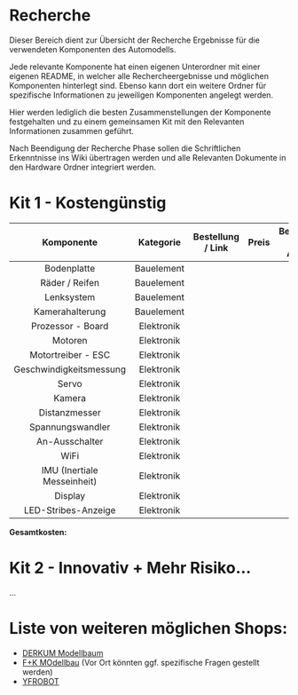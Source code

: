 # Recherche

Dieser Bereich dient zur Übersicht der Recherche Ergebnisse für die verwendeten Komponenten des Automodells.

Jede relevante Komponente hat einen eigenen Unterordner mit einer eigenen README, in welcher alle Rechercheergebnisse und möglichen Komponenten hinterlegt sind. Ebenso kann dort ein weitere Ordner für spezifische Informationen zu jeweiligen Komponenten angelegt werden.

Hier werden lediglich die besten Zusammenstellungen der Komponente festgehalten und zu einem gemeinsamen Kit mit den Relevanten Informationen zusammen geführt.

Nach Beendigung der Recherche Phase sollen die Schriftlichen Erkenntnisse ins Wiki übertragen werden und alle Relevanten Dokumente in den Hardware Ordner integriert werden.

# Kit 1 - Kostengünstig
| Komponente | Kategorie | Bestellung / Link | Preis | Begründung der Auswahl | Pflicht |
| :--------: | :-------: | :---------------: | :---: | :--------------------: | :------: |
| Bodenplatte                   | Bauelement | | | | &check; |
| Räder / Reifen                | Bauelement | | | | &check; |
| Lenksystem                    | Bauelement | | | | &check; |
| Kamerahalterung               | Bauelement | | | | &check; |
| Prozessor - Board             | Elektronik | | | | &check; |
| Motoren                       | Elektronik | | | | &check; |
| Motortreiber - ESC            | Elektronik | | | | &check; |
| Geschwindigkeitsmessung       | Elektronik | | | | &check; |
| Servo                         | Elektronik | | | | &check; |
| Kamera                        | Elektronik | | | | &check; |
| Distanzmesser                 | Elektronik | | | | &check; |
| Spannungswandler              | Elektronik | | | | &check; |
| An-Ausschalter                | Elektronik | | | | &check; |
| WiFi                          | Elektronik | | | | &cross; |
| IMU (Inertiale Messeinheit)   | Elektronik | | | | &cross; |
| Display                       | Elektronik | | | | &cross; |
| LED-Stribes-Anzeige           | Elektronik | | | | &cross; |

**Gesamtkosten:**

# Kit 2 - Innovativ + Mehr Risiko...
...



# Liste von weiteren möglichen Shops:
- [DERKUM Modellbaum](https://www.derkum-modellbau.com/)
- [F+K MOdellbau](https://www.fundkmodellbau.de/#standort) (Vor Ort könnten ggf. spezifische Fragen gestellt werden)
- [YFROBOT](https://yfrobot.com/en-de/collections/all)